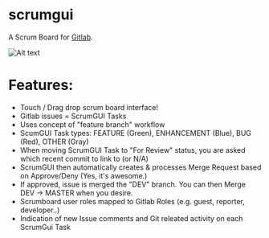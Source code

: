scrumgui
========

A Scrum Board for  [Gitlab](https://github.com/gitlabhq/gitlabhq).

![Alt text](http://oi60.tinypic.com/rrhwyg.jpg "The ScrumGUI interface to GitLab")

# Features: #

- Touch / Drag drop scrum board interface!
- Gitlab issues = ScrumGUI Tasks 
- Uses concept of "feature branch" workflow
- ScumGUI Task types: FEATURE (Green), ENHANCEMENT (Blue), BUG (Red), OTHER (Gray)
- When moving ScrumGUI Task to "For Review" status, you are asked which recent commit to link to (or N/A)
- ScrumGUI then automatically creates & processes Merge Request based on Approve/Deny (Yes, it's awesome.)
- If approved, issue is merged the "DEV" branch. You can then Merge DEV -> MASTER when you desire.
- Scrumboard user roles mapped to Gitlab Roles (e.g. guest, reporter, developer..)
- Indication of new Issue comments and Git releated activity on each ScrumGui Task
